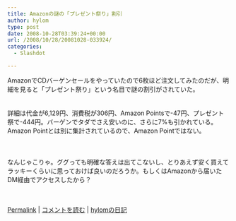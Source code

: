 ```yaml
---
title: Amazonの謎の「プレゼント祭り」割引
author: hylom
type: post
date: 2008-10-28T03:39:24+00:00
url: /2008/10/28/20081028-033924/
categories:
  - Slashdot

---
```

AmazonでCDバーゲンセールをやっていたので6枚ほど注文してみたのだが、明細を見ると「プレゼント祭り」という名目で謎の割引がされていた。  
</br>   
詳細は代金が6&#44;129円、消費税が306円、Amazon Pointsで-47円、プレゼント祭で-444円。バーゲンでタダでさえ安いのに、さらに7%も引かれている。Amazon Pointとは別に集計されているので、Amazon Pointではない。</br>  
</br>   
なんじゃこりゃ。ググっても明確な答えは出てこないし、とりあえず安く買えてラッキーくらいに思っておけば良いのだろうか。もしくはAmazonから届いたDM経由でアクセスしたから？</br>  
</br> 

   [Permalink][1] |    [コメントを読む][2] |    [hylomの日記][3] 

</br>

 [1]: http://slashdot.jp/~hylom/journal/456620
 [2]: http://slashdot.jp/~hylom/journal/456620#acomments
 [3]: http://slashdot.jp/~hylom/journal/